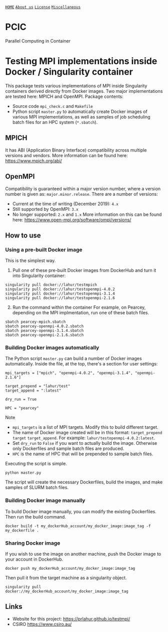 [`HOME`](README.md) [`About us`](ABOUT_US.md) [`License`](LICENSE.md) [`Miscellaneous`](MISC.md)

PCIC
===
Parallel Computing in Container

# Testing MPI implementations inside Docker / Singularity container
This package tests various implementations of MPI inside Singularity containers derived directly from Docker images.
Two major implementations are tested here: MPICH and OpenMPI.
Package contents:
* Source code `mpi_check.c` and `Makefile`
* Python script `master.py` to automatically create Docker images of various MPI implementations, 
  as well as samples of job scheduling batch files for an HPC system (`*.sbatch`).

## MPICH
It has ABI (Application Binary Interface) compatibility across multiple versions and vendors.
More information can be found here: <https://www.mpich.org/abi/>

## OpenMPI
Compatibility is guaranteed within a major version number, where a version number is given as: `major.minor.release`.
There are a number of versions:
* Current at the time of writing (December 2019): `4.x`
* Still supported by OpenMPI: `3.x`
* No longer supported: `2.x` and `1.x`
More information on this can be found here: <https://www.open-mpi.org/software/ompi/versions/>

## How to use
### Using a pre-built Docker image
This is the simplest way.
1. Pull one of these pre-built Docker images from DockerHub and turn it into Singularity container:
```
singularity pull docker://lahur/testmpich
singularity pull docker://lahur/testopenmpi-4.0.2
singularity pull docker://lahur/testopenmpi-3.1.4
singularity pull docker://lahur/testopenmpi-2.1.6
```
2. Run the command within the container
For example, on Pearcey, depending on the MPI implmentation, run one of these batch files.
```
sbatch pearcey-mpich.sbatch
sbatch pearcey-openmpi-4.0.2.sbatch
sbatch pearcey-openmpi-3.1.4.sbatch
sbatch pearcey-openmpi-2.1.6.sbatch
```

### Building Docker images automatically
The Python script `master.py` can build a number of Docker images automatically.
Inside the file, at the top, there's a section for user settings:
```
mpi_targets = ["mpich", "openmpi-4.0.2", "openmpi-3.1.4", "openmpi-2.1.6"]

target_prepend = "lahur/test"
target_append = ":latest"

dry_run = True

HPC = "pearcey"
```

Note
- `mpi_targets` is a list of MPI targets. Modify this to build different target.
- The name of Docker image created will be in this format:
`target_prepend` `target` `target_append`. 
For example: `lahur/testopenmpi-4.0.2:latest`.
- Set `dry_run` to `False` if you want to actually build the image. Otherwise only Dockerfiles and sample batch files are produced.
- `HPC` is the name of HPC that will be prepended to sample batch files.

Executing the script is simple.
```
python master.py
```
The script will create the necessary Dockerfiles, build the images, and make samples of SLURM batch files.

### Building Docker image manually
To build Docker image manually, you can modify the existing Dockerfiles. Then run the build command.
```
docker build -t my_dockerHub_account/my_docker_image:image_tag -f my_dockerfile .
```

### Sharing Docker image
If you wish to use the image on another machine, push the Docker image to your account in DockerHub. 
```
docker push my_dockerHub_account/my_docker_image:image_tag
```
Then pull it from the target machine as a singularity object.
```
singularity pull docker://my_dockerHub_account/my_docker_image:image_tag
```

## Links
- Website for this project: <https://prlahur.github.io/testmpi/>
- CSIRO <https://www.csiro.au/>
